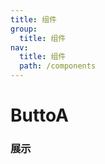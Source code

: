 ```yaml
---
title: 组件
group:
  title: 组件
nav:
  title: 组件
  path: /components
---
```


# ButtoA

### 展示

<code src="./demos/demo.tsx" />
<API/>
